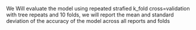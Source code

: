We Will evaluate the model using repeated strafied k_fold cross=validation with tree repeats and 10 folds, we will report the mean and standard deviation of the accuracy of the model across all reports
and folds
